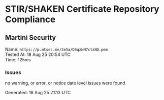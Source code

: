 # STIR/SHAKEN Certificate Repository Compliance

## Martini Security

Name: `https://p.mtsec.me/2e5a/D6qzNN7ctaNQ.pem`\
Tested At: 18 Aug 25 20:54 UTC\
Time: 125ms

### Issues

no warning, or error, or notice date level issues were found

Generated: 18 Aug 25 21:13 UTC